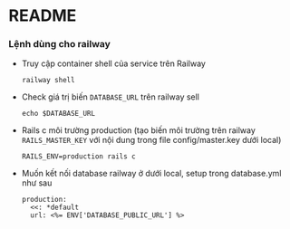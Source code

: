 # README

### Lệnh dùng cho railway
* Truy cập container shell của service trên Railway
  ```
  railway shell
  ```
* Check giá trị biến `DATABASE_URL` trên railway sell
  ```
  echo $DATABASE_URL
  ```
* Rails c môi trường production (tạo biến môi trường trên railway `RAILS_MASTER_KEY` với nội dung trong file config/master.key dưới local)
  ```
  RAILS_ENV=production rails c 
  ```
* Muốn kết nối database railway ở dưới local, setup trong database.yml như sau
  ```
  production:
    <<: *default
    url: <%= ENV['DATABASE_PUBLIC_URL'] %>
  ```
